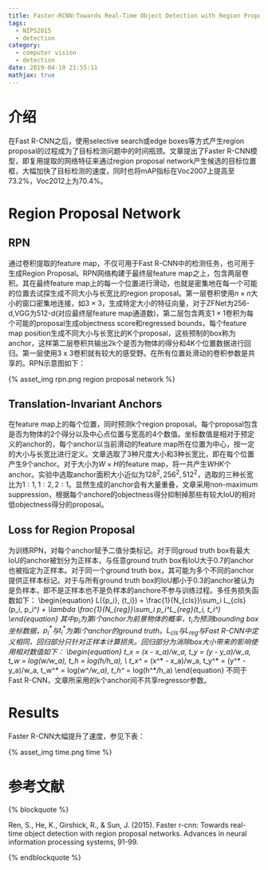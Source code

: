 ```yaml
---
title: Faster-RCNN:Towards Real-Time Object Detection with Region Proposal Networks
tags:
  - NIPS2015
  - detection
category:
  - computer vision
  - detection
date: 2019-04-10 21:55:11
mathjax: true
---
```


# 介绍

在Fast R-CNN之后，使用selective search或edge boxes等方式产生region proposal的过程成为了目标检测问题中的时间瓶颈。文章提出了Faster R-CNN模型，即复用提取的网络特征来通过region proposal network产生候选的目标位置框，大幅加快了目标检测的速度，同时也将mAP指标在Voc2007上提高至73.2%，Voc2012上为70.4%。

# Region Proposal Network

## RPN

通过卷积提取的feature map，不仅可用于Fast R-CNN中的检测任务，也可用于生成Region Proposal。RPN网络构建于最终层feature map之上，包含两层卷积。其在最终feature map上的每一个位置进行滑动，也就是密集地在每一个可能的位置去试探生成不同大小与长宽比的region proposal。第一层卷积使用$n \times n$大小的窗口密集地连接，如$3 \times 3$，生成特定大小的特征向量，对于ZFNet为256-d,VGG为512-d(对应最终层feature map通道数)，第二层包含两支$1 \times 1$卷积为每个可能的proposal生成objectness score和regressed bounds，每个feature map position生成不同大小与长宽比的K个proposal，这些预制的box称为anchor，这样第二层卷积共输出2k个是否为物体的得分和4K个位置数据进行回归。第一层使用3 x 3卷积就有较大的感受野。在所有位置处滑动的卷积参数是共享的。RPN示意图如下：

{% asset_img rpn.png region proposal network %}

## Translation-Invariant Anchors

在feature map上的每个位置，同时预测k个region proposal。每个proposal包含是否为物体的2个得分以及中心点位置与宽高的4个数值。坐标数值是相对于预定义的anchor的，每个anchor以当前滑动的feature map所在位置为中心，按一定的大小与长宽比进行定义。文章选取了3种尺度大小和3种长宽比，即在每个位置产生9个anchor。对于大小为$W \times H$的feature map，将一共产生$WHK$个anchor。实验中选取anchor面积大小近似为$128^2, 256^2, 512^2$，选取的三种长宽比为$1:1, 1:2, 2:1$。显然生成的anchor会有大量重叠，文章采用non-maximum suppression，根据每个anchore的objectness得分抑制掉那些有较大IoU的相对低objectness得分的proposal。

## Loss for Region Proposal

为训练RPN，对每个anchor赋予二值分类标记。对于同groud truth box有最大IoU的anchor被划分为正样本，与任意ground truth box有IoU大于0.7的anchor也被指定为正样本。对于同一个ground truth box，其可能为多个不同的anchor提供正样本标记。对于与所有ground truth box的IoU都小于0.3的anchor被认为是负样本，即不是正样本也不是负样本的anchore不参与训练过程。多任务损失函数如下：
\begin{equation}
    L(\{p_i\}, \{t_i\}) = \frac{1}{N_{cls}}\sum_i L_{cls}(p_i, p_i^*) + \lambda \frac{1}{N_{reg}}\sum_i p_i^*L_{reg}(t_i, t_i^*)
\end{equation}
其中$p_i$为第$i$个anchor为前景物体的概率，$t_i$为预测bounding box坐标数据，$p_i^*$与$t_i^*$为第$i$个anchor的ground truth。$L_{cls}$与$L_{reg}$与Fast R-CNN中定义相同，回归部分只针对正样本计算损失。回归部分为消除box大小带来的影响使用相对数值如下：
\begin{equation}
    t_x = (x - x_a)/w_a, t_y = (y - y_a)/w_a, t_w = log(w/w_a), t_h = log(h/h_a), \\
    t_x^* = (x^* - x_a)/w_a, t_y^* = (y^* - y_a)/w_a, t_w^* = log(w^*/w_a), t_h^* = log(h^*/h_a)
\end{equation}
不同于Fast R-CNN，文章所采用的k个anchor间不共享regressor参数。

# Results

Faster R-CNN大幅提升了速度，参见下表：

{% asset_img time.png time %}

# 参考文献

{% blockquote %}

Ren, S., He, K., Girshick, R., & Sun, J. (2015). Faster r-cnn: Towards real-time object detection with region proposal networks. Advances in neural information processing systems, 91-99.

{% endblockquote %}
